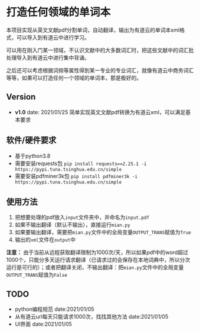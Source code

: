 # 打造任何领域的单词本

本项目实现从英文文献pdf分割单词，自动翻译，输出为有道云的单词本xml格式，可以导入到有道云中进行学习。

可以用在刚入门某一领域，不认识文献中的大多数词汇时，把这些文献中的词汇批处理导入到有道云中进行集中背诵。

之后还可以考虑根据词频等属性得到某一专业的专业词汇，就像有道云中商务词汇等等，如果可以打造任何一个领域的单词本，那是极好的。



## Version

+ **v1.0** date: 2021/01/25 简单实现英文文献pdf转换为有道云xml，可以满足基本要求



## 软件/硬件要求

+ 基于python3.8
+ 需要安装requests包
  `pip install requests==2.25.1 -i https://pypi.tuna.tsinghua.edu.cn/simple`
+ 需要安装pdfminer3k包
  `pip install pdfminer3k -i https://pypi.tuna.tsinghua.edu.cn/simple`



## 使用方法

1. 把想要处理的pdf放入`input`文件夹中，并命名为`input.pdf`
2. 如果不输出翻译（默认不输出），直接运行`mian.py`
3. 如果要输出翻译，需要把`mian.py`文件中的全局变量`OUTPUT_TRANS`赋值为`True`
4. 输出的`xml`文件在`output`中

**注意：** 由于当前从远程获取翻译限制为1000次/天，所以如果pdf中的word超过1000个，只能分多天运行请求翻译（已请求过的会保存在本地词典中，所以分次运行是可行的）；或者把翻译关闭，不输出翻译：把`mian.py`文件中的全局变量`OUTPUT_TRANS`赋值为`False`



## TODO

+ python编程规范  date:2021/01/05
+ 从有道云url每天只能请求1000次，找找其他方法 date:2021/01/05
+ UI界面 date:2021/01/05



